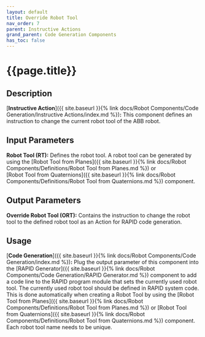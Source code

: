 ```yaml
---
layout: default
title: Override Robot Tool
nav_order: 7
parent: Instructive Actions
grand_parent: Code Generation Components
has_toc: false
---
```


# **{{page.title}}**

## **Description**

[**Instructive Action**]({{ site.baseurl }}{% link docs/Robot Components/Code Generation/Instructive Actions/index.md %})**:** 
This component defines an instruction to change the current robot tool of the ABB robot.

## **Input Parameters**

**Robot Tool (RT):** Defines the robot tool. A robot tool can be generated by using the 
[Robot Tool from Planes]({{ site.baseurl }}{% link docs/Robot Components/Definitions/Robot Tool from Planes.md %}) or  
[Robot Tool from Quaternions]({{ site.baseurl }}{% link docs/Robot Components/Definitions/Robot Tool from Quaternions.md %}) component.

## **Output Parameters**

**Override Robot Tool (ORT):** Contains the instruction to change the robot tool to the defined robot tool as an Action for RAPID code generation.

## **Usage**

[**Code Generation**]({{ site.baseurl }}{% link docs/Robot Components/Code Generation/index.md %})**:** 
Plug the output parameter of this component into the [RAPID Generator]({{ site.baseurl }}{% link docs/Robot Components/Code Generation/RAPID Generator.md %}) component 
to add a code line to the RAPID program module that sets the currently used robot tool. The currently used robot tool should be defined in RAPID system code. 
This is done automatically when creating a Robot Tool by using the [Robot Tool from Planes]({{ site.baseurl }}{% link docs/Robot Components/Definitions/Robot Tool from Planes.md %}) or 
[Robot Tool from Quaternions]({{ site.baseurl }}{% link docs/Robot Components/Definitions/Robot Tool from Quaternions.md %}) component. Each robot tool name needs to be unique.